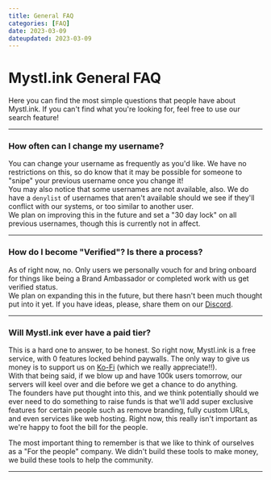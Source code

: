 ```yaml
---
title: General FAQ
categories: [FAQ]
date: 2023-03-09
dateupdated: 2023-03-09
---
```

# Mystl.ink General FAQ
Here you can find the most simple questions that people have about Mystl.ink. If you can't find what you're looking for, feel free to use our search feature!

---

### How often can I change my username?
You can change your username as frequently as you'd like. We have no restrictions on this, so do know that it may be possible for someone to "snipe" your previous username once you change it!\
You may also notice that some usernames are not available, also. We do have a `denylist` of usernames that aren't available should we see if they'll conflict with our systems, or too similar to another user.\
We plan on improving this in the future and set a "30 day lock" on all previous usernames, though this is currently not in affect.

---

### How do I become "Verified"? Is there a process?
As of right now, no. Only users we personally vouch for and bring onboard for things like being a Brand Ambassador or completed work with us get verified status.\
We plan on expanding this in the future, but there hasn't been much thought put into it yet. If you have ideas, please, share them on our [Discord](https://gezel.io/discord).

---

### Will Mystl.ink ever have a paid tier?
This is a hard one to answer, to be honest. So right now, Mystl.ink is a free service, with 0 features locked behind paywalls. The only way to give us money is to support us on [Ko-Fi](https://ko-fi.com/gezel) (which we really appreciate!!).\
With that being said, if we blow up and have 100k users tomorrow, our servers will keel over and die before we get a chance to do anything.\
The founders have put thought into this, and we think potentially should we ever need to do something to raise funds is that we'll add super exclusive features for certain people such as remove branding, fully custom URLs, and even services like web hosting. Right now, this really isn't important as we're happy to foot the bill for the people.

The most important thing to remember is that we like to think of ourselves as a "For the people" company. We didn't build these tools to make money, we build these tools to help the community.

---

